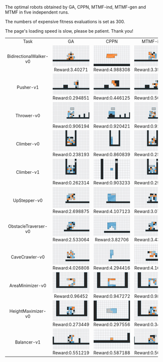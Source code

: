 The optimal robots obtained by GA, CPPN, MTMF-ind, MTMF-gen and MTMF in five independent runs.

The numbers of expensive fitness evaluations is set as 300.

The page's loading speed is slow, please be patient. Thank you!

<table>
<tr>
<td><center>Task</center></td>
<td><center>GA</center></td>
<td><center>CPPN</center></td>
<td><center>MTMF-ind</center></td>
<td><center>MTMF-gen</center></td>
<td><center>MTMF</center></td>
</tr>
<tr>
<td><center>BidirectionalWalker-v0</center></td>
<td><center><img src="https://github.com/JiliangZhao/MTMF-GIFs/blob/main/gifs/BidirectionalWalker-v0_GA_3.40271.gif" />Reward:3.40271</center></td>
<td><center><img src="https://github.com/JiliangZhao/MTMF-GIFs/blob/main/gifs/BidirectionalWalker-v0_CPPN_4.988308.gif" />Reward:4.988308</center></td>
<td><center><img src="https://github.com/JiliangZhao/MTMF-GIFs/blob/main/gifs/BidirectionalWalker-v0_MTMF-ind_3.358315.gif" />Reward:3.358315</center></td>
<td><center><img src="https://github.com/JiliangZhao/MTMF-GIFs/blob/main/gifs/BidirectionalWalker-v0_MTMF-gen_4.070113.gif" />Reward:4.070113</center></td>
<td><center><img src="https://github.com/JiliangZhao/MTMF-GIFs/blob/main/gifs/BidirectionalWalker-v0_MTMF_5.891879.gif" />Reward:5.891879</center></td>
</tr>
<tr>
<td><center>Pusher-v1</center></td>
<td><center><img src="https://github.com/JiliangZhao/MTMF-GIFs/blob/main/gifs/Pusher-v1_GA_0.294851.gif" />Reward:0.294851</center></td>
<td><center><img src="https://github.com/JiliangZhao/MTMF-GIFs/blob/main/gifs/Pusher-v1_CPPN_0.446125.gif" />Reward:0.446125</center></td>
<td><center><img src="https://github.com/JiliangZhao/MTMF-GIFs/blob/main/gifs/Pusher-v1_MTMF-ind_0.508725.gif" />Reward:0.508725</center></td>
<td><center><img src="https://github.com/JiliangZhao/MTMF-GIFs/blob/main/gifs/Pusher-v1_MTMF-gen_1.132977.gif" />Reward:1.132977</center></td>
<td><center><img src="https://github.com/JiliangZhao/MTMF-GIFs/blob/main/gifs/Pusher-v1_MTMF_4.277385.gif" />Reward:4.277385</center></td>
</tr>
<tr>
<td><center>Thrower-v0</center></td>
<td><center><img src="https://github.com/JiliangZhao/MTMF-GIFs/blob/main/gifs/Thrower-v0_GA_0.906194.gif" />Reward:0.906194</center></td>
<td><center><img src="https://github.com/JiliangZhao/MTMF-GIFs/blob/main/gifs/Thrower-v0_CPPN_0.920421.gif" />Reward:0.920421</center></td>
<td><center><img src="https://github.com/JiliangZhao/MTMF-GIFs/blob/main/gifs/Thrower-v0_MTMF-ind_0.918142.gif" />Reward:0.918142</center></td>
<td><center><img src="https://github.com/JiliangZhao/MTMF-GIFs/blob/main/gifs/Thrower-v0_MTMF-gen_1.110737.gif" />Reward:1.110737</center></td>
<td><center><img src="https://github.com/JiliangZhao/MTMF-GIFs/blob/main/gifs/Thrower-v0_MTMF_1.198459.gif" />Reward:1.198459</center></td>
</tr>
<tr>
<td><center>Climber-v0</center></td>
<td><center><img src="https://github.com/JiliangZhao/MTMF-GIFs/blob/main/gifs/Climber-v0_GA_0.238193.gif" />Reward:0.238193</center></td>
<td><center><img src="https://github.com/JiliangZhao/MTMF-GIFs/blob/main/gifs/Climber-v0_CPPN_0.860839.gif" />Reward:0.860839</center></td>
<td><center><img src="https://github.com/JiliangZhao/MTMF-GIFs/blob/main/gifs/Climber-v0_MTMF-ind_0.251358.gif" />Reward:0.251358</center></td>
<td><center><img src="https://github.com/JiliangZhao/MTMF-GIFs/blob/main/gifs/Climber-v0_MTMF-gen_0.314192.gif" />Reward:0.314192</center></td>
<td><center><img src="https://github.com/JiliangZhao/MTMF-GIFs/blob/main/gifs/Climber-v0_MTMF_0.397758.gif" />Reward:0.397758</center></td>
</tr>
<tr>
<td><center>Climber-v1</center></td>
<td><center><img src="https://github.com/JiliangZhao/MTMF-GIFs/blob/main/gifs/Climber-v1_GA_0.262314.gif" />Reward:0.262314</center></td>
<td><center><img src="https://github.com/JiliangZhao/MTMF-GIFs/blob/main/gifs/Climber-v1_CPPN_0.903233.gif" />Reward:0.903233</center></td>
<td><center><img src="https://github.com/JiliangZhao/MTMF-GIFs/blob/main/gifs/Climber-v1_MTMF-ind_0.293008.gif" />Reward:0.293008</center></td>
<td><center><img src="https://github.com/JiliangZhao/MTMF-GIFs/blob/main/gifs/Climber-v1_MTMF-gen_0.408066.gif" />Reward:0.408066</center></td>
<td><center><img src="https://github.com/JiliangZhao/MTMF-GIFs/blob/main/gifs/Climber-v1_MTMF_0.569618.gif" />Reward:0.569618</center></td>
</tr>
<tr>
<td><center>UpStepper-v0</center></td>
<td><center><img src="https://github.com/JiliangZhao/MTMF-GIFs/blob/main/gifs/UpStepper-v0_GA_2.698875.gif" />Reward:2.698875</center></td>
<td><center><img src="https://github.com/JiliangZhao/MTMF-GIFs/blob/main/gifs/UpStepper-v0_CPPN_4.107123.gif" />Reward:4.107123</center></td>
<td><center><img src="https://github.com/JiliangZhao/MTMF-GIFs/blob/main/gifs/UpStepper-v0_MTMF-ind_3.075612.gif" />Reward:3.075612</center></td>
<td><center><img src="https://github.com/JiliangZhao/MTMF-GIFs/blob/main/gifs/UpStepper-v0_MTMF-gen_3.486792.gif" />Reward:3.486792</center></td>
<td><center><img src="https://github.com/JiliangZhao/MTMF-GIFs/blob/main/gifs/UpStepper-v0_MTMF_4.538589.gif" />Reward:4.538589</center></td>
</tr>
<tr>
<td><center>ObstacleTraverser-v0</center></td>
<td><center><img src="https://github.com/JiliangZhao/MTMF-GIFs/blob/main/gifs/ObstacleTraverser-v0_GA_2.533064.gif" />Reward:2.533064</center></td>
<td><center><img src="https://github.com/JiliangZhao/MTMF-GIFs/blob/main/gifs/ObstacleTraverser-v0_CPPN_3.82706.gif" />Reward:3.82706</center></td>
<td><center><img src="https://github.com/JiliangZhao/MTMF-GIFs/blob/main/gifs/ObstacleTraverser-v0_MTMF-ind_3.439321.gif" />Reward:3.439321</center></td>
<td><center><img src="https://github.com/JiliangZhao/MTMF-GIFs/blob/main/gifs/ObstacleTraverser-v0_MTMF-gen_4.340331.gif" />Reward:4.340331</center></td>
<td><center><img src="https://github.com/JiliangZhao/MTMF-GIFs/blob/main/gifs/ObstacleTraverser-v0_MTMF_5.797572.gif" />Reward:5.797572</center></td>
</tr>
<tr>
<td><center>CaveCrawler-v0</center></td>
<td><center><img src="https://github.com/JiliangZhao/MTMF-GIFs/blob/main/gifs/CaveCrawler-v0_GA_4.026808.gif" />Reward:4.026808</center></td>
<td><center><img src="https://github.com/JiliangZhao/MTMF-GIFs/blob/main/gifs/CaveCrawler-v0_CPPN_4.294416.gif" />Reward:4.294416</center></td>
<td><center><img src="https://github.com/JiliangZhao/MTMF-GIFs/blob/main/gifs/CaveCrawler-v0_MTMF-ind_4.166961.gif" />Reward:4.166961</center></td>
<td><center><img src="https://github.com/JiliangZhao/MTMF-GIFs/blob/main/gifs/CaveCrawler-v0_MTMF-gen_5.175078.gif" />Reward:5.175078</center></td>
<td><center><img src="https://github.com/JiliangZhao/MTMF-GIFs/blob/main/gifs/CaveCrawler-v0_MTMF_6.270451.gif" />Reward:6.270451</center></td>
</tr>
<tr>
<td><center>AreaMinimizer-v0</center></td>
<td><center><img src="https://github.com/JiliangZhao/MTMF-GIFs/blob/main/gifs/AreaMinimizer-v0_GA_0.96452.gif" />Reward:0.96452</center></td>
<td><center><img src="https://github.com/JiliangZhao/MTMF-GIFs/blob/main/gifs/AreaMinimizer-v0_CPPN_0.947272.gif" />Reward:0.947272</center></td>
<td><center><img src="https://github.com/JiliangZhao/MTMF-GIFs/blob/main/gifs/AreaMinimizer-v0_MTMF-ind_0.988808.gif" />Reward:0.988808</center></td>
<td><center><img src="https://github.com/JiliangZhao/MTMF-GIFs/blob/main/gifs/AreaMinimizer-v0_MTMF-gen_1.107378.gif" />Reward:1.107378</center></td>
<td><center><img src="https://github.com/JiliangZhao/MTMF-GIFs/blob/main/gifs/AreaMinimizer-v0_MTMF_1.173092.gif" />Reward:1.173092</center></td>
</tr>
<tr>
<td><center>HeightMaximizer-v0</center></td>
<td><center><img src="https://github.com/JiliangZhao/MTMF-GIFs/blob/main/gifs/HeightMaximizer-v0_GA_0.273449.gif" />Reward:0.273449</center></td>
<td><center><img src="https://github.com/JiliangZhao/MTMF-GIFs/blob/main/gifs/HeightMaximizer-v0_CPPN_0.297556.gif" />Reward:0.297556</center></td>
<td><center><img src="https://github.com/JiliangZhao/MTMF-GIFs/blob/main/gifs/HeightMaximizer-v0_MTMF-ind_0.344817.gif" />Reward:0.344817</center></td>
<td><center><img src="https://github.com/JiliangZhao/MTMF-GIFs/blob/main/gifs/HeightMaximizer-v0_MTMF-gen_0.382612.gif" />Reward:0.382612</center></td>
<td><center><img src="https://github.com/JiliangZhao/MTMF-GIFs/blob/main/gifs/HeightMaximizer-v0_MTMF_0.410059.gif" />Reward:0.410059</center></td>
</tr>
<tr>
<td><center>Balancer-v1</center></td>
<td><center><img src="https://github.com/JiliangZhao/MTMF-GIFs/blob/main/gifs/Balancer-v1_GA_0.551219.gif" />Reward:0.551219</center></td>
<td><center><img src="https://github.com/JiliangZhao/MTMF-GIFs/blob/main/gifs/Balancer-v1_CPPN_0.587188.gif" />Reward:0.587188</center></td>
<td><center><img src="https://github.com/JiliangZhao/MTMF-GIFs/blob/main/gifs/Balancer-v1_MTMF-ind_0.502097.gif" />Reward:0.502097</center></td>
<td><center><img src="https://github.com/JiliangZhao/MTMF-GIFs/blob/main/gifs/Balancer-v1_MTMF-gen_0.635179.gif" />Reward:0.635179</center></td>
<td><center><img src="https://github.com/JiliangZhao/MTMF-GIFs/blob/main/gifs/Balancer-v1_MTMF_0.73024.gif" />Reward:0.73024</center></td>
</tr>
</table>
